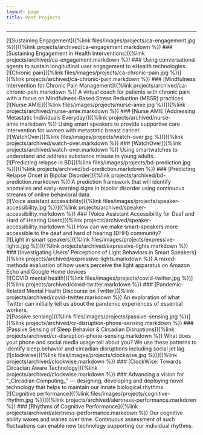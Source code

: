```yaml
---
layout: page
title: Past Projects
---
```


<div class="row"><hr></div>

<div class="row">

<div class="col-lg-6" markdown="1">
[![Sustaining Engagement]({%link files/images/projects/ca-engagement.jpg %})]({%link projects/archived/ca-engagement.markdown %})
### [Sustaining Engagement in Health Interventions]({%link projects/archived/ca-engagement.markdown %}) ###
Using conversational agents to sustain longitudinal user engagement to eHealth technologies.
</div>

<div class="col-lg-6" markdown="1">
[![Chronic pain]({%link files/images/projects/ca-chronic-pain.jpg %})]({%link projects/archived/ca-chronic-pain.markdown %})
### [Mindfulness Intervention for Chronic Pain Management]({%link projects/archived/ca-chronic-pain.markdown %})
A virtual coach for patients with chronic pain with a focus on Mindfulness-Based Stress Reduction (MBSR) practices.
</div>

</div>


<div class="row">

<div class="col-lg-6" markdown="1">
[![Nurse AMIE]({%link files/images/projects/nurse-amie.jpg %})]({%link projects/archived/nurse-amie.markdown %})
### [Nurse AMIE (Addressing Metastatic Individuals Everyday)]({%link projects/archived/nurse-amie.markdown %})
Using smart speakers to provide supportive care intervention for women with metastatic breast cancer.
</div>

<div class="col-lg-6" markdown="1">
[![WatchOver]({%link files/images/projects/watch-over.jpg %})]({%link projects/archived/watch-over.markdown %})
### [WatchOver]({%link projects/archived/watch-over.markdown %})
Using smartwatches to understand and address substance misuse in young adults.
</div>

</div>


<div class="row">

<div class="col-lg-6" markdown="1">
[![Predicting relapse in BD]({%link files/images/projects/bd-prediction.jpg %})]({%link projects/archived/bd-prediction.markdown %})
### [Predicting Relapse Onset in Bipolar Disorder]({%link projects/archived/bd-prediction.markdown %})
A prediction framework that will identify anomalies and early-warning signs in bipolar disorder using continuous streams of online behavioral data. 
</div>

<div class="col-lg-6" markdown="1">
[![Voice assistant accessibility]({%link files/images/projects/speaker-accessibility.jpg %})]({%link projects/archived/speaker-accessibility.markdown %})
### [Voice Assistant Accessibility for Deaf and Hard of Hearing Users]({%link projects/archived/speaker-accessibility.markdown %})
How can we make smart-speakers more accessible to the deaf and hard of hearing (DHH) community?
</div>

</div>

<div class="row">

<div class="col-lg-6" markdown="1">
[![Light in smart speakers]({%link files/images/projects/expressive-lights.jpg %})]({%link projects/archived/expressive-lights.markdown %})
### [Investigating Users' Perceptions of Light Behaviors in Smart Speakers]({%link projects/archived/expressive-lights.markdown %})
A mixed-methods evaluation of how users perceive the light apparatus on Amazon Echo and Google Home devices
</div>

<div class="col-lg-6" markdown="1">
[![COVID mental health]({%link files/images/projects/covid-twitter.jpg %})]({%link projects/archived/covid-twitter.markdown %})
### [Pandemic-Related Mental Health Discourse on Twitter]({%link projects/archived/covid-twitter.markdown %})
An exploration of what Twitter can initially tell us about the pandemic experiences of essential workers.
</div>

</div>

<div class="row">

<div class="col-lg-6" markdown="1">
[![Passive sensing]({%link files/images/projects/passive-sensing.jpg %})]({%link projects/archived/cr-disruption-phone-sensing.markdown %})
### [Passive Sensing of Sleep Behavior & Circadian Disruptions]({%link projects/archived/cr-disruption-phone-sensing.markdown %})
What does your phone and social media usage tell about you? We use these patterns to  identify sleep behavior and circadian disruptions including social jet lag.
</div>

<div class="col-lg-6" markdown="1">
[![clockwise]({%link files/images/projects/clockwise.jpg %})]({%link projects/archived/clockwise.markdown %})
### [ClockWise: Towards Circadian Aware Technology]({%link projects/archived/clockwise.markdown %}) ###
Advancing a vision for "_Circadian Computing_" — designing, developing and deploying novel technology that helps to maintain our innate biological rhythms.
</div>

</div>

<div class="row">

<div class="col-lg-6" markdown="1">
[![Cognitive performance]({%link files/images/projects/cognitive-rhythm.jpg %})]({%link projects/archived/alertness-performance.markdown %})
### [Rhythms of Cognitive Performance]({%link projects/archived/alertness-performance.markdown %})
Our cognitive ability waxes and wanes over time. Continuous assessment of such fluctuations can enable new technology supporting our individual rhythms.
</div>

</div>
